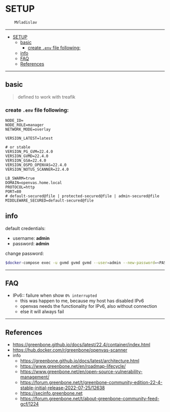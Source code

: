 # SETUP

```sh
    MVladislav
```

---

- [SETUP](#setup)
  - [basic](#basic)
    - [create `.env` file following:](#create-env-file-following)
  - [info](#info)
  - [FAQ](#faq)
  - [References](#references)

---

## basic

> defined to work with treafik

### create `.env` file following:

```env
NODE_ID=
NODE_ROLE=manager
NETWORK_MODE=overlay

VERSION_LATEST=latest

# or stable
VERSION_PG_GVM=22.4.0
VERSION_GVMD=22.4.0
VERSION_GSA=22.4.0
VERSION_OSPD_OPENVAS=22.4.0
VERSION_NOTUS_SCANNER=22.4.0

LB_SWARM=true
DOMAIN=openvas.home.local
PROTOCOL=http
PORT=80
# default-secured@file | protected-secured@file | admin-secured@file
MIDDLEWARE_SECURED=default-secured@file
```

## info

default credentials:

- username: **admin**
- password: **admin**

change password:

```sh
$docker-compose exec -u gvmd gvmd gvmd --user=admin --new-password=<PASSWORD>
```

---

## FAQ

- IPv6:: failure when show `0% interrupted`
  - this was happen to me, because my host has disabled IPv6
  - openvas needs the functionality for IPv6, also without connection
  - else it will always fail

---

## References

- <https://greenbone.github.io/docs/latest/22.4/container/index.html>
- <https://hub.docker.com/r/greenbone/openvas-scanner>
- info
  - <https://greenbone.github.io/docs/latest/architecture.html>
  - <https://www.greenbone.net/en/roadmap-lifecycle/>
  - <https://www.greenbone.net/en/open-source-vulnerability-management/>
  - <https://forum.greenbone.net/t/greenbone-community-edition-22-4-stable-initial-release-2022-07-25/12638>
  - <https://secinfo.greenbone.net>
  - <https://forum.greenbone.net/t/about-greenbone-community-feed-gcf/1224>
